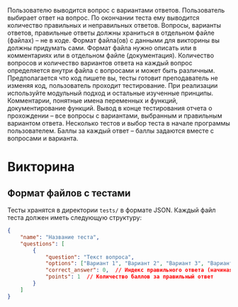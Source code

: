Пользователю выводится вопрос с вариантами ответов. Пользователь выбирает ответ на вопрос. По окончании теста ему выводится количество правильных и неправильных ответов.
Вопросы, варианты ответов, правильные ответы должны храниться в отдельном файле (файлах) – не в коде. Формат файла(ов) с данными для викторины вы должны придумать сами. 
Формат файла нужно описать или в комментариях или в отдельном файле (документация).
Количество вопросов и количество вариантов ответа на каждый вопрос определяется внутри файла с вопросами и может быть различным.
Предполагается что код пишете вы, тесты готовит преподаватель не изменяя код, пользователь проходит тестирование.
При реализации используйте модульный подход и остальные изученные принципы. Комментарии, понятные имена переменных и функций, документирование функций.
Вывод в конце тестирования отчета о прохождении – все вопросы с вариантами, выбранным и правильным вариантом ответа.
Несколько тестов и выбор теста в начале программы пользователем.
Баллы за каждый ответ – баллы задаются вместе с вопросами и варианта.

# Викторина
## Формат файлов с тестами
Тесты хранятся в директории `tests/` в формате JSON.
Каждый файл теста должен иметь следующую структуру:

```json
{
    "name": "Название теста",
    "questions": [
        {
            "question": "Текст вопроса",
            "options": ["Вариант 1", "Вариант 2", "Вариант 3", "Вариант 4"],
            "correct_answer": 0,  // Индекс правильного ответа (начиная с 0)
            "points": 1  // Количество баллов за правильный ответ
        }
    ]
}
